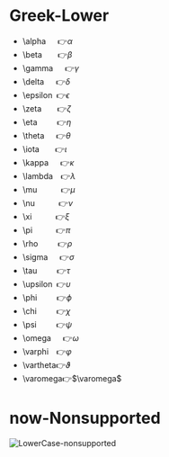 # Greek-Lower
- \alpha   👉$\alpha$  
- \beta    👉$\beta$  
- \gamma   👉$\gamma$  
- \delta   👉$\delta$  
- \epsilon 👉$\epsilon$  
- \zeta    👉$\zeta$  
- \eta     👉$\eta$  
- \theta   👉$\theta$  
- \iota    👉$\iota$  
- \kappa   👉$\kappa$  
- \lambda  👉$\lambda$  
- \mu      👉$\mu$  
- \nu      👉$\nu$  
- \xi      👉$\xi$  
- \pi      👉$\pi$  
- \rho     👉$\rho$  
- \sigma   👉$\sigma$  
- \tau     👉$\tau$  
- \upsilon 👉$\upsilon$  
- \phi     👉$\phi$  
- \chi     👉$\chi$  
- \psi     👉$\psi$  
- \omega   👉$\omega$  
- \varphi  👉$\varphi$  
- \vartheta👉$\vartheta$  
- \varomega👉$\varomega$


# now-Nonsupported
![LowerCase-nonsupported](01LowerCase-nonsupported.png)